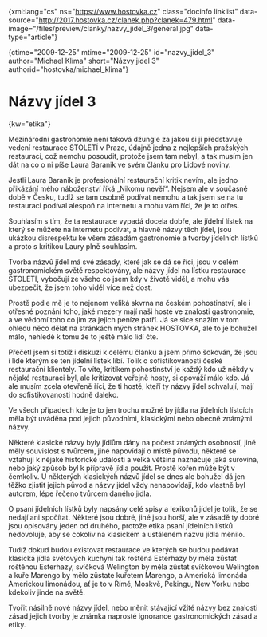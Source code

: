 
{xml:lang="cs" ns="https://www.hostovka.cz" class="docinfo linklist" data-source="http://2017.hostovka.cz/clanek.php?clanek=479.html" data-image="/files/preview/clanky/nazvy\_jidel\_3/general.jpg" data-type="article"}

{ctime="2009-12-25" mtime="2009-12-25" id="nazvy\_jidel\_3" author="Michael Klíma" short="Názvy jídel 3" authorid="hostovka/michael_klima"}

# Názvy jídel 3

<!-- generated attribute kw by user_udpatekw.sh on 2020-02-28, do not edit -->

{kw="etika"}

Mezinárodní gastronomie není taková džungle za jakou si ji představuje vedení restaurace STOLETÍ v Praze, údajně jedna z nejlepších pražských restaurací, což nemohu posoudit, protože jsem tam nebyl, a tak musím jen dát na co o ni píše Laura Baranik ve svém článku pro Lidové noviny.

Jestli Laura Baranik je profesionální restaurační kritik nevím, ale jedno přikázání mého náboženství říká „Nikomu nevěř“. Nejsem ale v současné době v Česku, tudíž se tam osobně podívat nemohu a tak jsem se na tu restauraci podíval alespoň na internetu a mohu vám říci, že je to otřes.

Souhlasím s tím, že ta restaurace vypadá docela dobře, ale jídelní lístek na který se můžete na internetu podívat, a hlavně názvy těch jídel, jsou ukázkou disrespektu ke všem zásadám gastronomie a tvorby jídelních lístků a proto s kritikou Laury plně souhlasím.

Tvorba názvů jídel má své zásady, které jak se dá se říci, jsou v celém gastronomickém světě respektovány, ale názvy jídel na lístku restaurace STOLETÍ, vybočují ze všeho co jsem kdy v životě viděl, a mohu vás ubezpečit, že jsem toho viděl více než dost.

Prostě podle mě je to nejenom veliká skvrna na českém pohostinství, ale i otřesné poznání toho, jaké mezery mají naši hosté ve znalosti gastronomie, a ve vědomí toho co jim za jejich peníze patří. Já se sice snažím v tom ohledu něco dělat na stránkách mých stránek HOSTOVKA, ale to je bohužel málo, nehledě k tomu že to ještě málo lidí čte.

Přečetl jsem si totiž i diskuzi k celému článku a jsem přímo šokován, že jsou i lidé kterým se ten jídelní lístek líbí. Tolik o sofistikovanosti české restaurační klientely. To víte, kritikem pohostinství je každý kdo už někdy v nějaké restauraci byl, ale kritizovat veřejně hosty, si opováží málo kdo. Já ale musím zcela otevřeně říci, že ti hosté, kteří ty názvy jídel schvalují, mají do sofistikovanosti hodně daleko.

Ve všech případech kde je to jen trochu možné by jídla na jídelních lístcích měla být uváděna pod jejich původními, klasickými nebo obecně známými názvy.

Některé klasické názvy byly jídlům dány na počest známých osobností, jiné měly souvislost s tvůrcem, jiné napovídají o místě původu, některé se vztahují k nějaké historické události a velká většina naznačuje jaká surovina, nebo jaký způsob byl k přípravě jídla použit. Prostě kořen může být v čemkoliv. U některých klasických názvů jídel se dnes ale bohužel dá jen těžko zjistit jejich původ a názvy jídel vždy nenapovídají, kdo vlastně byl autorem, lépe řečeno tvůrcem daného jídla.

O psaní jídelních lístků byly napsány celé spisy a lexikonů jídel je tolik, že se nedají ani spočítat. Některé jsou dobré, jiné jsou horší, ale v zásadě ty dobré jsou opisovány jeden od druhého, protože etika psaní jídelních lístků nedovoluje, aby se cokoliv na klasickém a ustáleném názvu jídla měnilo. 

Tudíž dokud budou existovat restaurace ve kterých se budou podávat klasická jídla světových kuchyní tak roštěná Esterhazy by měla zůstat roštěnou Esterhazy, svíčková Welington by měla zůstat svíčkovou Welington a kuře Marengo by mělo zůstate kuřetem Marengo, a Americká limonáda Americkou limonádou, ať je to v Římě, Moskvě, Pekingu, New Yorku nebo kdekoliv jinde na světě.

Tvořit násilně nové názvy jídel, nebo měnit stávající vžité názvy bez znalosti zásad jejich tvorby je známka naprosté ignorance gastronomických zásad a etiky.

